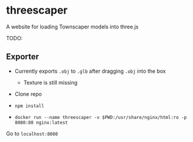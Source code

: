 # threescaper

A website for loading Townscaper models into three.js

TODO:
## Exporter
- Currently exports `.obj` to `.glb` after dragging `.obj` into the box
  - Texture is still missing

- Clone repo
- `npm install`
- `docker run --name threescaper -v $PWD:/usr/share/nginx/html:ro -p 8080:80 nginx:latest`

Go to `localhost:8080`
